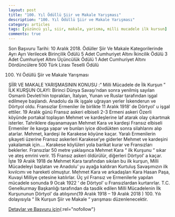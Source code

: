 ```yaml
---
layout: post
title: "100. Yıl Ödüllü Şiir ve Makale Yarışması"
description: "100. Yıl Ödüllü Şiir ve Makale Yarışması"
category: articles
tags: [yüzüncü yıl, siir, makale, yarisma, milli mucadele ilk kursun]
comments: true
---
```


Son Başvuru Tarihi: 10 Aralık 2018.
Ödüller Şiir Ve Makale Kategorilerinde Ayrı Ayrı Verilecek
Birincilik Ödülü 5 Adet Cumhuriyet Altını
İkincilik Ödülü 3 Adet Cumhuriyet Altını
Üçüncülük Ödülü 1 Adet Cumhuriyet Altını
Dördüncülere 500 Türk Lirası Teselli Ödülü

100. Yıl Ödüllü Şiir ve Makale Yarışması

ŞİİR VE MAKALE YARIŞMASININ KONUSU :“ Milli Mücadele de İlk Kurşun ”
İLK KURŞUN OLAYI:
Birinci Dünya Savaşı’ndan sonra yenilmiş sayılan Osmanlı Devleti’nin toprakları, İtalyan, Yunan ve Ruslar tarafından işgal edilmeye başlandı.
Anadolu da ilk işgale uğrayan yerler İskenderun ve Dörtyol oldu. Fransızlar Ermeniler ile birlikte 11 Aralık 1918’ de Dörtyol’ u işgal ettiler. 19 Aralık günü Fransız askeri elbiseli 2-3 Ermeni askeri Özerli köyünde portakal toplayan Mehmet ve kardeşlerine laf atarak olay çıkartmak isterler. Tahriklere dayanamayan Mehmet Kara ve kardeşi Fransız elbiseli Ermeniler ile kavga yapar ve bunları iyice dövdükten sonra silahlarını alıp atarlar.
Mehmet, kardeşi ile Karakese köyüne kaçar. Yaralı Ermenilerin şikayeti üzerine Fransız askerleri Karakese’ye giderler Mehmet ve kardeşini yakalamak için….
Karakese köylüleri yola barikat kurar ve Fransızları beklerler. Fransızlar 50 metre yaklaşınca Mehmet Kara “ ilk Kurşunu “ sıkar ve ateş emrini verir. 15 Fransız askeri öldürülür, diğerleri Dörtyol’ a kaçar.
İşte 19 Aralık 1918 de Mehmet Kara tarafından sıkılan bu ilk kurşun, Milli Mücadeleyi başlatan ve Anadolu’ yu ayağa kaldıran Kurtuluş Savaşımızın ilk kıvılcımı ve hareketi olmuştur.
Mehmet Kara ve arkadaşları Kara Hasan Paşa, Kuvayi Milliye çetesine katılırlar. Üç yıl Fransız ve Ermenilerle yapılan mücadele sonunda 9 Ocak 1922 ‘ de Dörtyol’ u Fransızlardan kurtarırlar.
T.C. Genelkurmay Başkanlığı tarafından da tasdik edilen Milli Mücadelenin İlk Kurşununun Dörtyol’ da atılışının(19 Aralık 1918 – 19 Aralık 2018 ) 100. Yılı dolayısıyla “ İlk Kurşun Şiir ve Makale “ yarışması düzenlenecektir.

[Detaylar ve Başvuru için](https://www.guncel-egitim.org/mili-mucadelede-ilk-kursun-konulu-siir-ve-makale-yarismasi/){:rel="nofollow"}